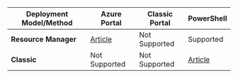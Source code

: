 |**Deployment Model/Method**| **Azure Portal** | **Classic Portal** | **PowerShell**|
|---|---|---|---|
| **Resource Manager**      |[Article](vpn-gateway-howto-multi-site-to-site-rm-portal.md)| Not Supported | Supported|
| **Classic** | Not Supported | Not Supported | [Article](vpn-gateway-multi-site.md) | 
 
